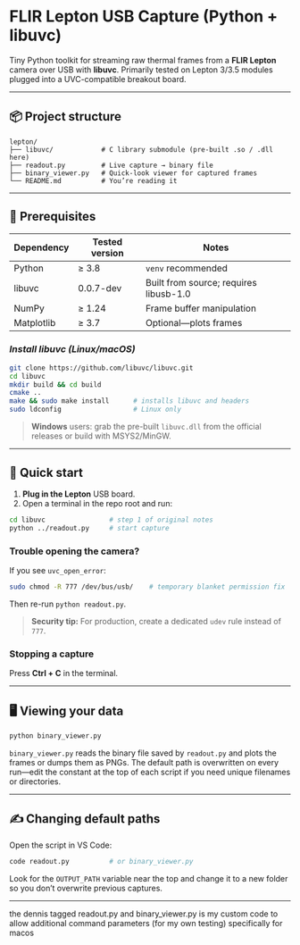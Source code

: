 # FLIR Lepton USB Capture (Python + libuvc)

Tiny Python toolkit for streaming raw thermal frames from a **FLIR Lepton** camera over USB with **libuvc**.
Primarily tested on Lepton 3/3.5 modules plugged into a UVC-compatible breakout board.

---

## 📦 Project structure

```
lepton/
├── libuvc/            # C library submodule (pre-built .so / .dll here)
├── readout.py         # Live capture → binary file
├── binary_viewer.py   # Quick-look viewer for captured frames
└── README.md          # You’re reading it
```

---

## 🔧 Prerequisites

| Dependency | Tested version | Notes                                  |
| ---------- | -------------- | -------------------------------------- |
| Python     | ≥ 3.8          | `venv` recommended                     |
| libuvc     | 0.0.7-dev      | Built from source; requires libusb-1.0 |
| NumPy      | ≥ 1.24         | Frame buffer manipulation              |
| Matplotlib | ≥ 3.7          | Optional—plots frames                  |

### *Install libuvc (Linux/macOS)*

```bash
git clone https://github.com/libuvc/libuvc.git
cd libuvc
mkdir build && cd build
cmake ..
make && sudo make install      # installs libuvc and headers
sudo ldconfig                  # Linux only
```

> **Windows** users: grab the pre-built `libuvc.dll` from the official releases or build with MSYS2/MinGW.

---

## 🚀 Quick start

1. **Plug in the Lepton** USB board.
2. Open a terminal in the repo root and run:

```bash
cd libuvc                # step 1 of original notes
python ../readout.py     # start capture
```

### Trouble opening the camera?

If you see `uvc_open_error`:

```bash
sudo chmod -R 777 /dev/bus/usb/    # temporary blanket permission fix
```

Then re-run `python readout.py`.&#x20;

> **Security tip:** For production, create a dedicated `udev` rule instead of `777`.

### Stopping a capture

Press **Ctrl + C** in the terminal.

---

## 🖥️ Viewing your data

```bash
python binary_viewer.py
```

`binary_viewer.py` reads the binary file saved by `readout.py` and plots the frames or dumps them as PNGs. The default path is overwritten on every run—edit the constant at the top of each script if you need unique filenames or directories.&#x20;

---

## ✍️ Changing default paths

Open the script in VS Code:

```bash
code readout.py          # or binary_viewer.py
```

Look for the `OUTPUT_PATH` variable near the top and change it to a new folder so you don’t overwrite previous captures.&#x20;

---

the dennis tagged readout.py and binary_viewer.py is my custom code to allow additional command parameters (for my own testing) specifically for macos
